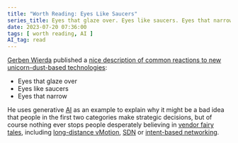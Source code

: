 ```yaml
---
title: "Worth Reading: Eyes Like Saucers"
series_title: Eyes that glaze over. Eyes like saucers. Eyes that narrow.
date: 2023-07-20 07:36:00
tags: [ worth reading, AI ]
AI_tag: read
---
```

[Gerben Wierda](https://www.linkedin.com/in/gerbenwierda/) published a [nice description of common reactions to new unicorn-dust-based technologies](https://ea.rna.nl/2023/07/16/eyes-that-glaze-over-eyes-like-saucers-eyes-that-narrow/):

* Eyes that glaze over
* Eyes like saucers
* Eyes that narrow

He uses generative [AI](https://blog.ipspace.net/tag/ai.html) as an example to explain why it might be a bad idea that people in the first two categories make strategic decisions, but of course nothing ever stops people desperately believing in [vendor fairy tales](https://blog.ipspace.net/2020/09/business-needs-excuses.html), including [long-distance vMotion](https://blog.ipspace.net/2015/02/before-talking-about-vmotion-across.html), [SDN](https://blog.ipspace.net/tag/sdn.html) or [intent-based networking](https://blog.ipspace.net/tag/intent-based-networking.html).
